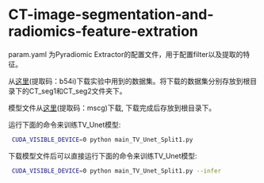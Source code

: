 # CT-image-segmentation-and-radiomics-feature-extration

param.yaml 为Pyradiomic Extractor的配置文件，用于配置filter以及提取的特征。

从[这里](https://pan.baidu.com/s/1n40vNR9wzNjHYwdkDgk_AA?pwd=b54i)(提取码：b54i)下载实验中用到的数据集。将下载的数据集分别存放到根目录下的CT_seg1和CT_seg2文件夹下。

模型文件从[这里](https://pan.baidu.com/s/1IqlUtqZI3jeDiwHrZ1Qorw?pwd=mscg)(提取码：mscg)下载, 下载完成后存放到根目录下。

运行下面的命令来训练TV_Unet模型:
```sh
 CUDA_VISIBLE_DEVICE=0 python main_TV_Unet_Split1.py
```

下载模型文件后可以直接运行下面的命令来训练TV_Unet模型:
```sh
 CUDA_VISIBLE_DEVICE=0 python main_TV_Unet_Split1.py --infer
```


